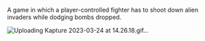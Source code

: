 A game in which a player-controlled fighter has to shoot down alien invaders while dodging bombs dropped.

![Uploading Kapture 2023-03-24 at 14.26.18.gif…]()
